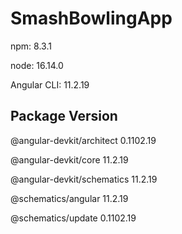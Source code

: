 # SmashBowlingApp
npm: 8.3.1

node: 16.14.0

Angular CLI: 11.2.19

Package                      Version
------------------------------------------------------
@angular-devkit/architect    0.1102.19

@angular-devkit/core         11.2.19

@angular-devkit/schematics   11.2.19

@schematics/angular          11.2.19

@schematics/update           0.1102.19

